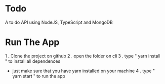 # Todo
A to do API using NodeJS, TypeScript and MongoDB

# Run The App
1 . Clone the project on github
2 . open the folder on cli
3 . type " yarn install " to install all dependences
  * just make sure that you have yarn installed on your machine
4 . type " yarn start " to run the app
